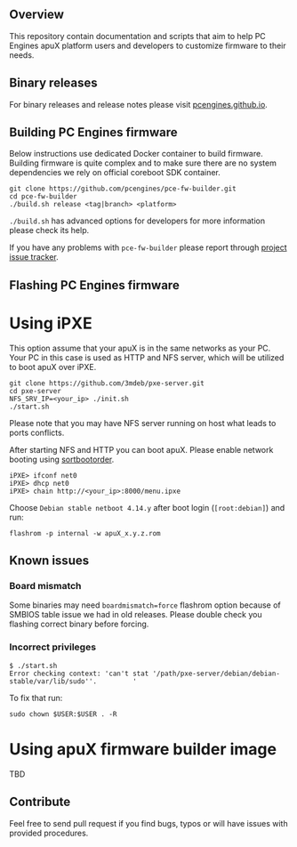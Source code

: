 Overview
--------

This repository contain documentation and scripts that aim to help PC Engines
apuX platform users and developers to customize firmware to their needs.

Binary releases
---------------

For binary releases and release notes please visit [pcengines.github.io](https://pcengines.github.io/).


Building PC Engines firmware
----------------------------

Below instructions use dedicated Docker container to build firmware. Building
firmware is quite complex and to make sure there are no system dependencies we
rely on official coreboot SDK container.

```shell
git clone https://github.com/pcengines/pce-fw-builder.git
cd pce-fw-builder
./build.sh release <tag|branch> <platform>
```

`./build.sh` has advanced options for developers for more information please
check its help.

If you have any problems with `pce-fw-builder` please report through [project issue tracker](https://github.com/pcengines/pce-fw-builder/issues).

Flashing PC Engines firmware
----------------------------

# Using iPXE

This option assume that your apuX is in the same networks as your PC. Your PC
in this case is used as HTTP and NFS server, which will be utilized to boot
apuX over iPXE.

```
git clone https://github.com/3mdeb/pxe-server.git
cd pxe-server
NFS_SRV_IP=<your_ip> ./init.sh
./start.sh
```

Please note that you may have NFS server running on host what leads to ports
conflicts.

After starting NFS and HTTP you can boot apuX. Please enable network booting
using [sortbootorder](https://github.com/pcengines/sortbootorder#theory-of-operation).

```
iPXE> ifconf net0
iPXE> dhcp net0
iPXE> chain http://<your_ip>:8000/menu.ipxe
```

Choose `Debian stable netboot 4.14.y` after boot login (`[root:debian]`) and
run:

```
flashrom -p internal -w apuX_x.y.z.rom
```

## Known issues

### Board mismatch

Some binaries may need `boardmismatch=force` flashrom option because of SMBIOS
table issue we had in old releases. Please double check you flashing correct
binary before forcing.

### Incorrect privileges

```
$ ./start.sh
Error checking context: 'can't stat '/path/pxe-server/debian/debian-stable/var/lib/sudo''.         '
```

To fix that run:

```
sudo chown $USER:$USER . -R
```

# Using apuX firmware builder image

TBD

Contribute
----------

Feel free to send pull request if you find bugs, typos or will have issues with
provided procedures.
